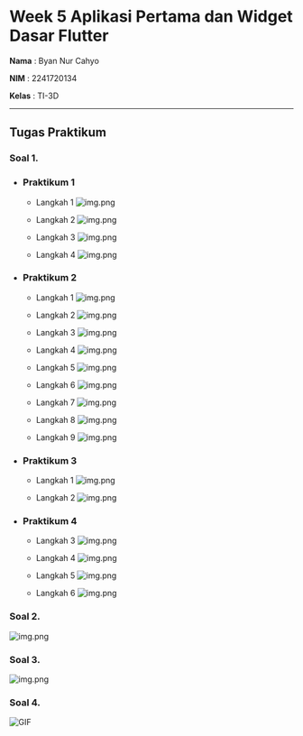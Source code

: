 # Week 5 Aplikasi Pertama dan Widget Dasar Flutter

**Nama** : Byan Nur Cahyo

**NIM** : 2241720134

**Kelas** : TI-3D

---
## Tugas Praktikum

### Soal 1.

-   ### Praktikum 1

    -   Langkah 1
        ![img.png](img/Prak1-1.png)

    -   Langkah 2
        ![img.png](img/Prak1-2.png)
    
    -   Langkah 3
        ![img.png](img/Prak1-3.png)

    -   Langkah 4
        ![img.png](img/Prak1-4.png)

-   ### Praktikum 2

    -   Langkah 1
        ![img.png](img/Prak2-1.png)

    -   Langkah 2
        ![img.png](img/Prak2-2.png)
    
    -   Langkah 3
        ![img.png](img/Prak2-3.png)

    -   Langkah 4
        ![img.png](img/Prak2-4.png)

    -   Langkah 5
        ![img.png](img/Prak2-5.png)

    -   Langkah 6
        ![img.png](img/Prak2-6.png)
    
    -   Langkah 7
        ![img.png](img/Prak2-7.png)

    -   Langkah 8
        ![img.png](img/Prak2-8.png)
        
    -   Langkah 9
        ![img.png](img/Prak2-9.png)

-   ### Praktikum 3

    -   Langkah 1
        ![img.png](img/Prak3-1.png)

    -   Langkah 2
        ![img.png](img/Prak3-2.png)

-   ### Praktikum 4

    -   Langkah 3
        ![img.png](img/Prak4-1.png)

    -   Langkah 4
        ![img.png](img/Prak4-2.png)

    -   Langkah 5
        ![img.png](img/Prak4-3.png)

    -   Langkah 6
        ![img.png](img/Prak4-4.png)

### Soal 2.
![img.png](img/Tugas-2.png)

### Soal 3.
![img.png](img/Tugas-3.png)

### Soal 4.
![GIF](img/Tugas-4.gif)